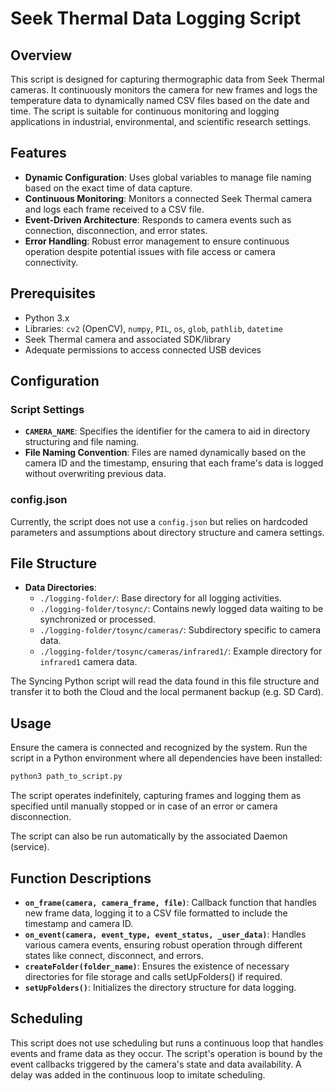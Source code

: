 # Seek Thermal Data Logging Script

## Overview

This script is designed for capturing thermographic data from Seek Thermal cameras. It continuously monitors the camera for new frames and logs the temperature data to dynamically named CSV files based on the date and time. The script is suitable for continuous monitoring and logging applications in industrial, environmental, and scientific research settings.

## Features

- **Dynamic Configuration**: Uses global variables to manage file naming based on the exact time of data capture.
- **Continuous Monitoring**: Monitors a connected Seek Thermal camera and logs each frame received to a CSV file.
- **Event-Driven Architecture**: Responds to camera events such as connection, disconnection, and error states.
- **Error Handling**: Robust error management to ensure continuous operation despite potential issues with file access or camera connectivity.

## Prerequisites

- Python 3.x
- Libraries: `cv2` (OpenCV), `numpy`, `PIL`, `os`, `glob`, `pathlib`, `datetime`
- Seek Thermal camera and associated SDK/library
- Adequate permissions to access connected USB devices

## Configuration

### Script Settings

- **`CAMERA_NAME`**: Specifies the identifier for the camera to aid in directory structuring and file naming.
- **File Naming Convention**: Files are named dynamically based on the camera ID and the timestamp, ensuring that each frame's data is logged without overwriting previous data.

### config.json

Currently, the script does not use a `config.json` but relies on hardcoded parameters and assumptions about directory structure and camera settings.

## File Structure

- **Data Directories**:
  - `./logging-folder/`: Base directory for all logging activities.
  - `./logging-folder/tosync/`: Contains newly logged data waiting to be synchronized or processed.
  - `./logging-folder/tosync/cameras/`: Subdirectory specific to camera data.
  - `./logging-folder/tosync/cameras/infrared1/`: Example directory for `infrared1` camera data.

The Syncing Python script will read the data found in this file structure and transfer it to both the Cloud and the local permanent backup (e.g. SD Card).

## Usage

Ensure the camera is connected and recognized by the system. Run the script in a Python environment where all dependencies have been installed:

```bash
python3 path_to_script.py
```

The script operates indefinitely, capturing frames and logging them as specified until manually stopped or in case of an error or camera disconnection.

The script can also be run automatically by the associated Daemon (service).

## Function Descriptions

- **`on_frame(camera, camera_frame, file)`**: Callback function that handles new frame data, logging it to a CSV file formatted to include the timestamp and camera ID.
- **`on_event(camera, event_type, event_status, _user_data)`**: Handles various camera events, ensuring robust operation through different states like connect, disconnect, and errors.
- **`createFolder(folder_name)`**: Ensures the existence of necessary directories for file storage and calls setUpFolders() if required.
- **`setUpFolders()`**: Initializes the directory structure for data logging.

## Scheduling

This script does not use scheduling but runs a continuous loop that handles events and frame data as they occur. The script's operation is bound by the event callbacks triggered by the camera's state and data availability. A delay was added in the continuous loop to imitate scheduling.
